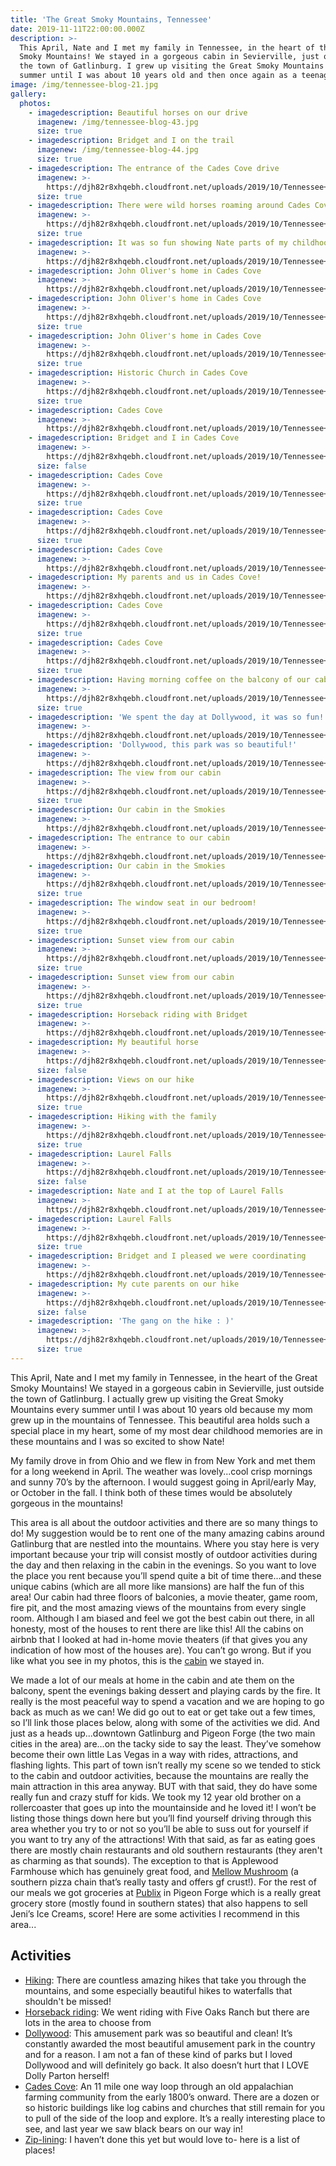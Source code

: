 ```yaml
---
title: 'The Great Smoky Mountains, Tennessee'
date: 2019-11-11T22:00:00.000Z
description: >-
  This April, Nate and I met my family in Tennessee, in the heart of the Great
  Smoky Mountains! We stayed in a gorgeous cabin in Sevierville, just outside
  the town of Gatlinburg. I grew up visiting the Great Smoky Mountains every
  summer until I was about 10 years old and then once again as a teenager.
image: /img/tennessee-blog-21.jpg
gallery:
  photos:
    - imagedescription: Beautiful horses on our drive
      imagenew: /img/tennessee-blog-43.jpg
      size: true
    - imagedescription: Bridget and I on the trail
      imagenew: /img/tennessee-blog-44.jpg
      size: true
    - imagedescription: The entrance of the Cades Cove drive
      imagenew: >-
        https://djh82r8xhqebh.cloudfront.net/uploads/2019/10/Tennessee+Blog-1.jpg
      size: true
    - imagedescription: There were wild horses roaming around Cades Cove
      imagenew: >-
        https://djh82r8xhqebh.cloudfront.net/uploads/2019/10/Tennessee+Blog-2.jpg
      size: true
    - imagedescription: It was so fun showing Nate parts of my childhood!
      imagenew: >-
        https://djh82r8xhqebh.cloudfront.net/uploads/2019/10/Tennessee+Blog-3.jpg
    - imagedescription: John Oliver's home in Cades Cove
      imagenew: >-
        https://djh82r8xhqebh.cloudfront.net/uploads/2019/10/Tennessee+Blog-4.jpg
    - imagedescription: John Oliver's home in Cades Cove
      imagenew: >-
        https://djh82r8xhqebh.cloudfront.net/uploads/2019/10/Tennessee+Blog-6.jpg
      size: true
    - imagedescription: John Oliver's home in Cades Cove
      imagenew: >-
        https://djh82r8xhqebh.cloudfront.net/uploads/2019/10/Tennessee+Blog-5.jpg
      size: true
    - imagedescription: Historic Church in Cades Cove
      imagenew: >-
        https://djh82r8xhqebh.cloudfront.net/uploads/2019/10/Tennessee+Blog-7.jpg
      size: true
    - imagedescription: Cades Cove
      imagenew: >-
        https://djh82r8xhqebh.cloudfront.net/uploads/2019/10/Tennessee+Blog-8.jpg
    - imagedescription: Bridget and I in Cades Cove
      imagenew: >-
        https://djh82r8xhqebh.cloudfront.net/uploads/2019/10/Tennessee+Blog-9.jpg
      size: false
    - imagedescription: Cades Cove
      imagenew: >-
        https://djh82r8xhqebh.cloudfront.net/uploads/2019/10/Tennessee+Blog-10.jpg
      size: true
    - imagedescription: Cades Cove
      imagenew: >-
        https://djh82r8xhqebh.cloudfront.net/uploads/2019/10/Tennessee+Blog-11.jpg
      size: true
    - imagedescription: Cades Cove
      imagenew: >-
        https://djh82r8xhqebh.cloudfront.net/uploads/2019/10/Tennessee+Blog-12.jpg
    - imagedescription: My parents and us in Cades Cove!
      imagenew: >-
        https://djh82r8xhqebh.cloudfront.net/uploads/2019/10/Tennessee+Blog-15.jpg
    - imagedescription: Cades Cove
      imagenew: >-
        https://djh82r8xhqebh.cloudfront.net/uploads/2019/10/Tennessee+Blog-14.jpg
      size: true
    - imagedescription: Cades Cove
      imagenew: >-
        https://djh82r8xhqebh.cloudfront.net/uploads/2019/10/Tennessee+Blog-13.jpg
      size: true
    - imagedescription: Having morning coffee on the balcony of our cabin
      imagenew: >-
        https://djh82r8xhqebh.cloudfront.net/uploads/2019/10/Tennessee+Blog-17.jpg
      size: true
    - imagedescription: 'We spent the day at Dollywood, it was so fun!'
      imagenew: >-
        https://djh82r8xhqebh.cloudfront.net/uploads/2019/10/Tennessee+Blog-18.jpg
    - imagedescription: 'Dollywood, this park was so beautiful!'
      imagenew: >-
        https://djh82r8xhqebh.cloudfront.net/uploads/2019/10/Tennessee+Blog-19.jpg
    - imagedescription: The view from our cabin
      imagenew: >-
        https://djh82r8xhqebh.cloudfront.net/uploads/2019/10/Tennessee+Blog-21.jpg
      size: true
    - imagedescription: Our cabin in the Smokies
      imagenew: >-
        https://djh82r8xhqebh.cloudfront.net/uploads/2019/10/Tennessee+Blog-24.jpg
    - imagedescription: The entrance to our cabin
      imagenew: >-
        https://djh82r8xhqebh.cloudfront.net/uploads/2019/10/Tennessee+Blog-23.jpg
    - imagedescription: Our cabin in the Smokies
      imagenew: >-
        https://djh82r8xhqebh.cloudfront.net/uploads/2019/10/Tennessee+Blog-25.jpg
      size: true
    - imagedescription: The window seat in our bedroom!
      imagenew: >-
        https://djh82r8xhqebh.cloudfront.net/uploads/2019/10/Tennessee+Blog-22.jpg
      size: true
    - imagedescription: Sunset view from our cabin
      imagenew: >-
        https://djh82r8xhqebh.cloudfront.net/uploads/2019/10/Tennessee+Blog-26.jpg
      size: true
    - imagedescription: Sunset view from our cabin
      imagenew: >-
        https://djh82r8xhqebh.cloudfront.net/uploads/2019/10/Tennessee+Blog-28.jpg
      size: true
    - imagedescription: Horseback riding with Bridget
      imagenew: >-
        https://djh82r8xhqebh.cloudfront.net/uploads/2019/10/Tennessee+Blog-31.jpg
    - imagedescription: My beautiful horse
      imagenew: >-
        https://djh82r8xhqebh.cloudfront.net/uploads/2019/10/Tennessee+Blog-32.jpg
      size: false
    - imagedescription: Views on our hike
      imagenew: >-
        https://djh82r8xhqebh.cloudfront.net/uploads/2019/10/Tennessee+Blog-33.jpg
      size: true
    - imagedescription: Hiking with the family
      imagenew: >-
        https://djh82r8xhqebh.cloudfront.net/uploads/2019/10/Tennessee+Blog-35.jpg
      size: true
    - imagedescription: Laurel Falls
      imagenew: >-
        https://djh82r8xhqebh.cloudfront.net/uploads/2019/10/Tennessee+Blog-36.jpg
      size: false
    - imagedescription: Nate and I at the top of Laurel Falls
      imagenew: >-
        https://djh82r8xhqebh.cloudfront.net/uploads/2019/10/Tennessee+Blog-38.jpg
    - imagedescription: Laurel Falls
      imagenew: >-
        https://djh82r8xhqebh.cloudfront.net/uploads/2019/10/Tennessee+Blog-37.jpg
      size: true
    - imagedescription: Bridget and I pleased we were coordinating
      imagenew: >-
        https://djh82r8xhqebh.cloudfront.net/uploads/2019/10/Tennessee+Blog-39.jpg
    - imagedescription: My cute parents on our hike
      imagenew: >-
        https://djh82r8xhqebh.cloudfront.net/uploads/2019/10/Tennessee+Blog-40.jpg
      size: false
    - imagedescription: 'The gang on the hike : )'
      imagenew: >-
        https://djh82r8xhqebh.cloudfront.net/uploads/2019/10/Tennessee+Blog-42.jpg
      size: true
---
```

This April, Nate and I met my family in Tennessee, in the heart of the Great Smoky Mountains! We stayed in a gorgeous cabin in Sevierville, just outside the town of Gatlinburg. I actually grew up visiting the Great Smoky Mountains every summer until I was about 10 years old because my mom grew up in the mountains of Tennessee.  This beautiful area holds such a special place in my heart, some of my most dear childhood memories are in these mountains and I was so excited to show Nate!

My family drove in from Ohio and we flew in from New York and met them for a long weekend in April.  The weather was lovely...cool crisp mornings and sunny 70’s by the afternoon. I would suggest going in April/early May, or October in the fall. I think both of these times would be absolutely gorgeous in the mountains!

This area is all about the outdoor activities and there are so many things to do! My suggestion would be to rent one of the many amazing cabins around Gatlinburg that are nestled into the mountains. Where you stay here is very important because your trip will consist mostly of outdoor activities during the day and then relaxing in the cabin in the evenings. So you want to love the place you rent because you’ll spend quite a bit of time there...and these unique cabins (which are all more like mansions) are half the fun of this area! Our cabin had three floors of balconies, a movie theater, game room, fire pit, and the most amazing views of the mountains from every single room. Although I am biased and feel we got the best cabin out there, in all honesty, most of the houses to rent there are like this! All the cabins on airbnb that I looked at had in-home movie theaters (if that gives you any indication of how most of the houses are). You can’t go wrong. But if you like what you see in my photos, this is the [cabin](https://www.airbnb.com/rooms/25912562?source_impression_id=p3_1573591517_hoi5duSBZFqtZBfl) we stayed in.

We made a lot of our meals at home in the cabin and ate them on the balcony, spent the evenings baking dessert and playing cards by the fire. It really is the most peaceful way to spend a vacation and we are hoping to go back as much as we can! We did go out to eat or get take out a few times, so I’ll link those places below, along with some of the activities we did. And just as a heads up...downtown Gatlinburg and Pigeon Forge (the two main cities in the area) are…on the tacky side to say the least. They’ve somehow become their own little Las Vegas in a way with rides, attractions, and flashing lights. This part of town isn’t really my scene so we tended to stick to the cabin and outdoor activities, because the mountains are really the main attraction in this area anyway. BUT with that said, they do have some really fun and crazy stuff for kids. We took my 12 year old brother on a rollercoaster that goes up into the mountainside and he loved it! I won’t be listing those things down here but you’ll find yourself driving through this area whether you try to or not so you’ll be able to suss out for yourself if you want to try any of the attractions! With that said, as far as eating goes there are mostly chain restaurants and old southern restaurants (they aren't as charming as that sounds). The exception to that is Applewood Farmhouse which has genuinely great food, and [Mellow Mushroom](https://mellowmushroom.com/) (a southern pizza chain that’s really tasty and offers gf crust!). For the rest of our meals we got groceries at [Publix](https://www.google.com/maps/place/Publix+Super+Market+at+Valley+Forge+Shopping+Center/@35.8025677,-83.5785784,17z/data=!3m1!4b1!4m5!3m4!1s0x885bff6c0fbd4217:0x88f01cdd61905d43!8m2!3d35.8025634!4d-83.5763844) in Pigeon Forge which is a really great grocery store (mostly found in southern states) that also happens to sell Jeni’s Ice Creams, score! Here are some activities I recommend in this area...

## **Activities**

* [Hiking](http://www.hikinginthesmokys.com/location.htm): There are countless amazing hikes that take you through the mountains, and some especially beautiful hikes to waterfalls that shouldn't be missed!
* [Horseback riding](https://www.nps.gov/grsm/planyourvisit/horseriding.htm): We went riding with Five Oaks Ranch but there are lots in the area to choose from
* [Dollywood](https://www.dollywood.com/): This amusement park was so beautiful and clean! It’s constantly awarded the most beautiful amusement park in the country and for a reason. I am not a fan of these kind of parks but I loved Dollywood and will definitely go back. It also doesn’t hurt that I LOVE Dolly Parton herself!
* [Cades Cove](https://www.mysmokymountainpark.com/road-trips/cades-cove-loop-scenic-drive): An 11 mile one way loop through an old appalachian farming community from the early 1800’s onward. There are a dozen or so historic buildings like log cabins and churches that still remain for you to pull of the side of the loop and explore. It’s a really interesting place to see, and last year we saw black bears on our way in! 
* [Zip-lining](https://www.pigeonforgechamber.com/top-4-ziplines-in-the-smoky-mountains/): I haven’t done this yet but would love to- here is a list of places!
